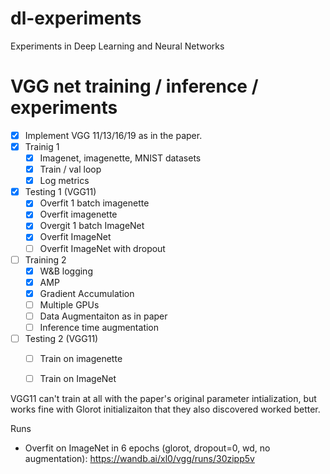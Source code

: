 # dl-experiments
Experiments in Deep Learning and Neural Networks

# VGG net training / inference / experiments

- [x] Implement VGG 11/13/16/19 as in the paper.
- [x] Trainig 1
    - [x] Imagenet, imagenette, MNIST datasets
    - [x] Train / val loop
    - [x] Log metrics
- [x] Testing 1 (VGG11)
    - [x] Overfit 1 batch imagenette
    - [x] Overfit imagenette
    - [x] Overgit 1 batch ImageNet
    - [x] Overfit ImageNet
    - [ ] Overfit ImageNet with dropout
- [ ] Training 2
    - [x] W&B logging
    - [x] AMP
    - [x] Gradient Accumulation
    - [ ] Multiple GPUs
    - [ ] Data Augmentaiton as in paper
    - [ ] Inference time augmentation
- [ ] Testing 2 (VGG11)
    - [ ] Train on imagenette
    - [ ] Train on ImageNet




VGG11 can't train at all with the paper's original parameter intialization, but works fine with Glorot initializaiton that they also discovered worked better.

Runs
- Overfit on ImageNet in 6 epochs (glorot, dropout=0, wd, no augmentation):
https://wandb.ai/xl0/vgg/runs/30zipp5v






